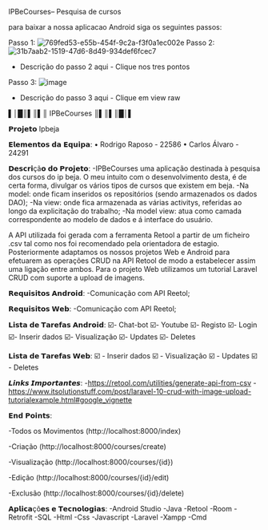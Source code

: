 IPBeCourses– Pesquisa de cursos

para baixar a nossa aplicacao Android siga os seguintes passos:

Passo 1:
![769fed53-e55b-454f-9c2a-f3f0a1ec002e](https://github.com/rodrigo2345/Gicom_app/assets/151518602/be0fb8a6-b78c-4612-8377-04941c975aef)
Passo 2:
![31b7aab2-1519-47d6-8d49-934def6fcec7](https://github.com/rodrigo2345/Gicom_app/assets/151518602/ddd75480-b45c-437b-bd3e-9f973f3df36f)
- Descrição do passo 2 aqui - Clique nos tres pontos

Passo 3:
![image](https://github.com/rodrigo2345/Gicom_app/assets/151518602/67459dc5-b26b-4328-a5f0-3f8dbf38b24d)
- Descrição do passo 3 aqui - Clique em view raw






▌│█║▌║▌║ IPBeCourses ║▌║▌║█│▌

𝗣𝗿𝗼𝗷𝗲𝘁𝗼 Ipbeja
 
𝗘𝗹𝗲𝗺𝗲𝗻𝘁𝗼𝘀 𝗱𝗮 𝗘𝗾𝘂𝗶𝗽𝗮:
• Rodrigo Raposo - 22586
• Carlos Álvaro - 24291


𝗗𝗲𝘀𝗰𝗿𝗶çã𝗼 𝗱𝗼 𝗣𝗿𝗼𝗷𝗲𝘁𝗼:
	-IPBeCourses uma aplicação destinada à pesquisa dos cursos do ip beja. O meu intuito com o desenvolvimento desta, é de certa forma, divulgar os vários tipos de cursos que existem em beja.
-Na model: onde ficam inseridos os repositórios (sendo armazenados os dados DAO); 
-Na view: onde fica armazenada as várias activitys, referidas ao longo da explicitação do trabalho;
-Na model view: atua como camada correspondente ao modelo de dados e á interface do usuário.

A API utilizada foi gerada com a ferramenta Retool a partir de um ficheiro .csv tal como nos foi recomendado pela orientadora de estagio. Posteriormente adaptamos os nossos projetos Web e Android para efetuarem as operações CRUD na API Retool de modo a estabelecer assim uma ligação entre ambos. Para o projeto Web utilizamos um tutorial Laravel CRUD com suporte a upload de imagens.


𝗥𝗲𝗾𝘂𝗶𝘀𝗶𝘁𝗼𝘀 𝗔𝗻𝗱𝗿𝗼𝗶𝗱:
	-Comunicação com API Reetol;


𝗥𝗲𝗾𝘂𝗶𝘀𝗶𝘁𝗼𝘀 𝗪𝗲𝗯:
	-Comunicação com API Reetol;


𝗟𝗶𝘀𝘁𝗮 𝗱𝗲 𝗧𝗮𝗿𝗲𝗳𝗮𝘀 𝗔𝗻𝗱𝗿𝗼𝗶𝗱:
☑️- Chat-bot
☑️- Youtube
☑️- Registo
☑️- Login
☑️- Inserir dados
☑️- Visualização
☑️- Updates
☑️- Deletes 


𝗟𝗶𝘀𝘁𝗮 𝗱𝗲 𝗧𝗮𝗿𝗲𝗳𝗮𝘀 𝗪𝗲𝗯:
☑️ - Inserir dados
☑️ - Visualização
☑️ - Updates
☑️ - Deletes 


𝙇𝙞𝙣𝙠𝙨 𝙄𝙢𝙥𝙤𝙧𝙩𝙖𝙣𝙩𝙚𝙨:
	-https://retool.com/utilities/generate-api-from-csv
	-https://www.itsolutionstuff.com/post/laravel-10-crud-with-image-upload-tutorialexample.html#google_vignette


𝗘𝗻𝗱 𝗣𝗼𝗶𝗻𝘁𝘀:

-Todos os Movimentos (http://localhost:8000/index)
	
-Criação (http://localhost:8000/courses/create)

-Visualização (http://localhost:8000/courses/{id})

-Edição (http://localhost:8000/courses/{id}/edit)

-Exclusão (http://localhost:8000/courses/{id}/delete)


𝗔𝗽𝗹𝗶𝗰𝗮çõ𝗲𝘀 𝗲 𝗧𝗲𝗰𝗻𝗼𝗹𝗼𝗴𝗶𝗮𝘀:
	-Android Studio
	-Java
	-Retool
	-Room
	-Retrofit
	-SQL
	-Html
	-Css
	-Javascript
	-Laravel
	-Xampp
	-Cmd
